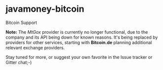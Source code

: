 javamoney-bitcoin
=================

Bitcoin Support

**Note:** The *MtGox* provider is currently no longer functional, due to the company and its API being down for known reasons. It's being replaced by providers for other services, starting with **Bitcoin.de** planning additional relevant exchange providers.

Stay tuned for more, or suggest your own favorite in the Issue tracker or Gitter chat;-)
